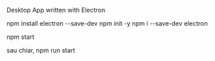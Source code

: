 Desktop App written with Electron

npm install electron --save-dev
npm init -y
npm i --save-dev electron

npm start

sau chiar, npm run start